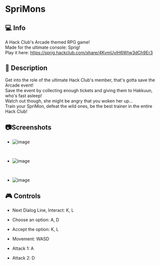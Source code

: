 # SpriMons
## :computer: Info
A Hack Club's Arcade themed RPG game!<br>
Made for the ultimate console: Sprig!<br>
Play it here: https://sprig.hackclub.com/share/4KvmUylH6Wtw3dCh9Er3

## :hammer: Description
Get into the role of the ultimate Hack Club's member, that's gotta save the Arcade event!<br>
Save the event by collecting enough tickets and giving them to Hakkuun, who's fast asleep!<br>
Watch out though, she might be angry that you woken her up...<br>
Train your SpriMon, defeat the wild ones, be the best trainer in the entire Hack Club!

## :camera:Screenshots
- ![image](https://github.com/user-attachments/assets/cf785973-2fc1-4dc3-a057-5d13dac6311d)
<br>

- ![image](https://github.com/user-attachments/assets/9e858da5-e5ff-4825-b6af-50f55524120c)

<br>

- ![image](https://github.com/user-attachments/assets/6c80b16b-b172-4a7b-8a6f-d1157682bcd9)



## :video_game: Controls
- Next Dialog Line, Interact: K, L
- Choose an option: A, D
- Accept the option: K, L
    
- Movement: WASD
    
- Attack 1: A
- Attack 2: D
